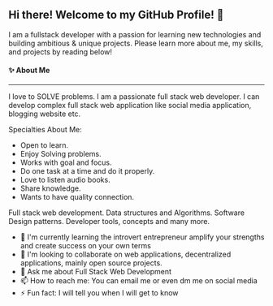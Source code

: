 ## Hi there! Welcome to my GitHub Profile! 👋

I am a fullstack developer with a passion for learning new technologies and building ambitious & unique projects. Please learn more about me, my skills, and projects by reading below!


#### ✨  About Me

------------

I love to SOLVE problems. I am a passionate full stack web developer. I can develop complex full stack web application like social media application, blogging website etc.

Specialties About Me:

- Open to learn.
- Enjoy Solving problems.
- Works with goal and focus.
- Do one task at a time and do it properly.
- Love to listen audio books.
- Share knowledge.
- Wants to have quality connection.

Full stack web development.
Data structures and Algorithms.
Software Design patterns.
Developer tools, concepts and many more.

- 🌱 I'm currently learning the introvert entrepreneur amplify your strengths and create success on your own terms
- 👯 I'm looking to collaborate on web applications, decentralized applications, mainly open source projects.
- 💬 Ask me about Full Stack Web Development
- 📫 How to reach me: You can email me or even dm me on social media
- ⚡ Fun fact: I will tell you when I will get to know
<!--
## My GitHub Stats 📊
<p align="center">
	<a href="https://github.com/followDev">
		<img align="center" src="https://github-profile-trophy.vercel.app/?username=followDev&title=MultiLanguage,Commits,Stars,Followers,Organizations,Repositories" />
	</a>
</p>
<p align="center">
	<a href="https://github.com/followDev">
		<img align="center" src="https://github-readme-stats-git-masterrstaa-rickstaa.vercel.app/api/top-langs/?username=followDev&theme=dracula&langs_count=8&layout=compact&card_width=260&hide=html,scss,makefile,ruby,css,less" alt="My Github" />
	</a>
	<a href="https://github.com/followDev">
		<img align="center" src="https://github-readme-stats-git-masterrstaa-rickstaa.vercel.app/api?username=followDev&show_icons=true&count_private=true&include_all_commits=true&line_height=25&theme=dracula" alt="followDev's Github Stats" />
	</a>
</p>
<div align="center" style="font-size: 25px;font-weight: 900;">
	<p style="font-size: 25px;font-weight: 900;">- My Contributions -</p>
  <a href="https://github.com/followDev">
    <img src="https://github-readme-streak-stats.herokuapp.com?user=followDev&theme=dracula" />
  </a>
</div>
<p align="center">
	[My Profile Visitor Count] <img align="center" src="https://profile-counter.glitch.me/followDev/count.svg" alt="followDev's Github visitor Counts" />
</p>
-->


<!--
**followDev/followDev** is a ✨ _special_ ✨ repository because its `README.md` (this file) appears on your GitHub profile.

Here are some ideas to get you started:

- 🔭 I’m currently working on ...
- 🌱 I’m currently learning ...
- 👯 I’m looking to collaborate on ...
- 🤔 I’m looking for help with ...
- 💬 Ask me about ...
- 📫 How to reach me: ...
- 😄 Pronouns: ...
- ⚡ Fun fact: ...
-->
